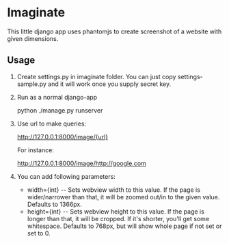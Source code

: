 Imaginate
============
This little django app uses phantomjs to create screenshot of a website with given dimensions.

Usage
-------
1. Create settings.py in imaginate folder. You can just copy settings-sample.py and it will work once you supply secret key.
2. Run as a normal django-app
      
	  python ./manage.py runserver

3. Use url to make queries:

     http://127.0.0.1:8000/image/{url}

   For instance:

      http://127.0.0.1:8000/image/http://google.com

4. You can add following parameters:

     * width={int} -- Sets webview width to this value. If the page is wider/narrower than that, it will be zoomed out/in to the given value. Defaults to 1366px.
     * height={int} -- Sets webview height to this value. If the page is longer than that, it will be cropped. If it's shorter, you'll get some whitespace. Defaults to 768px, but will show whole page if not set or set to 0.
